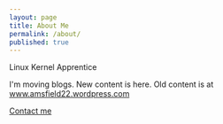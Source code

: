```yaml
---
layout: page
title: About Me
permalink: /about/
published: true
---
```


Linux Kernel Apprentice

I'm moving blogs. New content is here. Old content is at www.amsfield22.wordpress.com

[Contact me](mailto:amsfield22@gmail.com)
